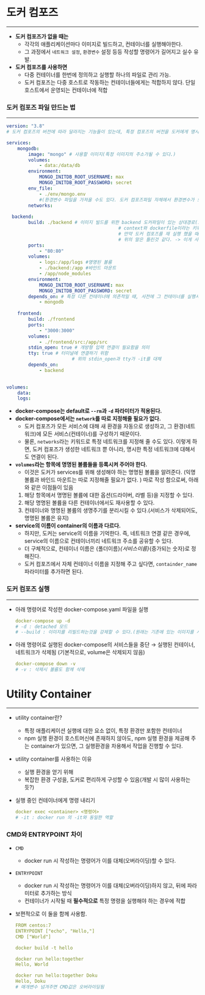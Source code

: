 # 도커 컴포즈

---

- **도커 컴포즈가 없을 때는**
    - 각각의 애플리케이션마다 이미지로 빌드하고, 컨테이너를 실행해야한다.
    - 그 과정에서 `네트워크 설정`, `환경변수` 설정 등등 작성할 명령어가 길어지고 실수 유발.
- **도커 컴포즈를 사용하면**
    - 다중 컨테이너를 한번에 정의하고 실행할 하나의 파일로 관리 가능.
    - 도커 컴포즈는 다중 호스트로 작동하는 컨테이너들에게는 적합하지 않다. 
    단일 호스트에서 운영되는 컨테이너에 적합

### 도커 컴포즈 파일 만드는 법

---

```yaml
version: "3.8"
# 도커 컴포즈의 버전에 따라 달라지는 기능들이 있는데, 특정 컴포즈의 버전을 도커에게 명시한다.

services: 
	mongodb:
		image: "mongo" # 사용할 이미지(특정 이미지의 주소가될 수 있다.)
		volumes: 
			- data:/data/db
		environment: 
			MONGO_INITDB_ROOT_USERNAME: max
			MONGO_INITDB_ROOT_PASSWORD: secret 
		env_file:
			- ./env/mongo.env
			#(환경변수 파일을 가져올 수도 있다. 도커 컴포즈파일 자체에서 환경변수가 노출되지 않는 장점)
		networks:
			
  backend:
		build: ./backend # 이미지 빌드를 위한 backend 도커파일이 있는 상대경로(도커파일과 빌드시 필요한 폴더가 모두 존재하는 폴더 경로여야 한다.)
										 # context와 dockerfile이라는 키워드로, 언급할 수 있다.(도커파일 이름이 Dockerfile이 아닌경우와 다른 예외적인 상황을 위해서)
										 # 만약 도커 컴포즈를 재 실행 했을 때, 이 빌드를 매번 하는것이 아니다. 빌드때 사용할 dockerfile에 변경이 있을 때만, 이를 감지해서 다시 새롭게 빌드하는 과정을 가진다. 도커는 이를 스마트하게 관리한다.
										 # 위의 말은 틀린것 같다. -> 이게 사실이라면, docker-compose up --build 라는 파라미터의 존재가 필요 없다.
		ports: 
			- "80:80"
		volumes:
			- logs:/app/logs #명명된 볼륨
			- ./backend:/app #바인드 마운트
			- /app/node_modules
		environment:
			MONGO_INITDB_ROOT_USERNAME: max
			MONGO_INITDB_ROOT_PASSWORD: secret 
		depends_on: # 특정 다른 컨테이너에 의존적일 때, 사전에 그 컨테이너를 실행시키기 위해
			- mongodb	
		
	frontend:
		build: ./frontend
		ports:
			- "3000:3000"
		volumes:
			- ./frontend/src:/app/src
		stdin_open: true # 개방형 입력 연결이 필요함을 의미
		tty: true # 터미널에 연결하기 위함
					    # 위의 stdin_open과 tty가 -it를 대체
		depends_on:
			- backend		 
		

volumes:
	data:
	logs: 
```

- **docker-compose는 default로 `--rm`과 `-d` 파라미터가 적용된다.**
- **docker-compose에서는 `network`를 따로 지정해줄 필요가 없다.**
    - 도커 컴포즈가 모든 서비스에 대해 새 환경을 자동으로 생성하고, 그 환경(네트워크)에 모든 서비스(컨테이너)를 구성하기 때문이다.
    - 물론, `networks`라는 키워드로 특정 네트워크를 지정해 줄 수도 있다.  이렇게 하면, 도커 컴포즈가 생성한 네트워크 뿐 아니라, 명시한 특정 네트워크에 대해서도 연결이 된다.
- **`volumes`라는 항목에 명명된 볼륨들을 등록시켜 주어야 한다.**
    - 이것은 도커가 services를 위해 생성해야 하는 명명된 볼륨을 알려준다.
    (익명 볼륨과 바인드 마운트는 따로 지정해줄 필요가 없다. )
    따로 작성 함으로써, 아래와 같은 이점들이 있음
    1. 해당 항목에서 명명된 볼륨에 대한 옵션(드라이버, 라벨 등)을 지정할 수 있다.
    2. 해당 명명된 볼륨을 다른 컨테이너에서도 재사용할 수 있다.
    3. 컨테이너와 명명된 볼륨의 생명주기를 분리시킬 수 있다.(서비스가 삭제되어도, 명명된 볼륨은 유지)
- **service의 이름이 container의 이름과 다르다.**
    - 하지만, 도커는 service의 이름을 기억한다. 
    즉, 네트워크 연결 같은 경우에, service의 이름으로 컨테이너끼리 네트워크 주소를 공유할 수 있다.
    - 더 구체적으로, 컨테이너 이름은 {폴더이름}_{서비스이름}_{증가되는 숫자}로 정해진다.
    - 도커 컴포즈에서 자체 컨테이너 이름을 지정해 주고 싶다면, `containder_name` 파라미터를 추가하면 된다.

### 도커 컴포즈 실행

---

- 아래 명령어로 작성한 docker-compose.yaml 파일을 실행
    
    ```yaml
    docker-compose up -d
    # -d : detached 모드
    # --build : 이미지를 리빌드하는것을 강제할 수 있다.(원래는 기존에 있는 이미지를 사용한다. )
    ```
    
- 아래 명령어로 실행된 docker-compose의 서비스들을 중단 → 실행된 컨테이너, 네트워크가 삭제됨
(기본적으로, volume은 삭제되지 않음)
    
    ```yaml
    docker-compose down -v
    # -v : 삭제시 볼륨도 함께 삭제
    ```
    

# Utility Container

---

- utility container란?
    - 특정 애플리케이션 실행에 대한 요소 없이, 특정 환경만 포함한 컨테이너
    - npm 실행 환경이 호스트머신에 존재하지 않아도, npm 실행 환경을 제공해 주는 container가 있으면, 그 실행환경을 차용해서 작업을 진행할 수 있다.
- utility container를 사용하는 이유
    - 실행 환경을 얻기 위해
    - 복잡한 환경 구성을, 도커로 편리하게 구성할 수 있음(개발 시 많이 사용하는 듯?)
- 실행 중인 컨테이너에게 명령 내리기
    
    ```yaml
    docker exec <container> <명령어>
    # -it : docker run 의 -it와 동일한 역할
    ```
    

### CMD와 ENTRYPOINT 차이

- `CMD`
    - docker run 시 작성하는 명령어가 이를 대체(오버라이딩)할 수 있다.
- `ENTRYPOINT`
    - docker run 시 작성하는 명령어가 이를 대체(오버라이딩)하지 않고, 뒤에 파라미터로 추가하는 방식
    - 컨테이너가 시작될 때 **필수적으로** 특정 명령을 실행해야 하는 경우에 적합
- 보편적으로 이 둘을 함께 사용함.
    
    ```yaml
    FROM centos:7
    ENTRYPOINT ["echo", "Hello,"]
    CMD ["World"]
    ```
    
    ```yaml
    docker build -t hello
    
    docker run hello:together
    Hello, World 
    
    docker run hello:together Doku
    Hello, Doku 
    # 매개변수 넘겨주면 CMD값은 오버라이딩됨
    ```